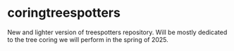 # coringtreespotters
New and lighter version of treespotters repository. Will be mostly dedicated to the tree coring we will perform in the spring of 2025. 

